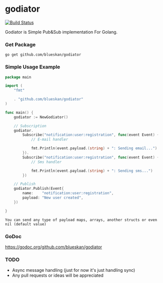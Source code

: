 # godiator

[![Build Status](https://travis-ci.org/blueskan/godiator.svg?branch=master)](https://travis-ci.org/blueskan/godiator)

Godiator is Simple Pub&Sub implementation For Golang.

### Get Package

```go get github.com/blueskan/godiator```

### Simple Usage Example

```go
package main

import (
    "fmt"

    . "github.com/blueskan/godiator"
)

func main() {
	godiator := NewGodiator()

	// Subscription
	godiator.
		Subscribe("notification:user:registration", func(event Event) {
			// E-mail handler

			fmt.Println(event.payload.(string) + ": Sending email...")
		}).
		Subscribe("notification:user:registration", func(event Event) {
			// Sms handler

			fmt.Println(event.payload.(string) + ": Sending sms...")
		})

	// Publish
	godiator.Publish(Event{
		name:    "notification:user:registration",
		payload: "New user created",
	})

}
```
`You can send any type of payload maps, arrays, another structs or even nil (default value)`

### GoDoc ###

https://godoc.org/github.com/blueskan/godiator

### TODO ###
- Async message handling (just for now it's just handling sync)
- Any pull requests or ideas will be appreciated
